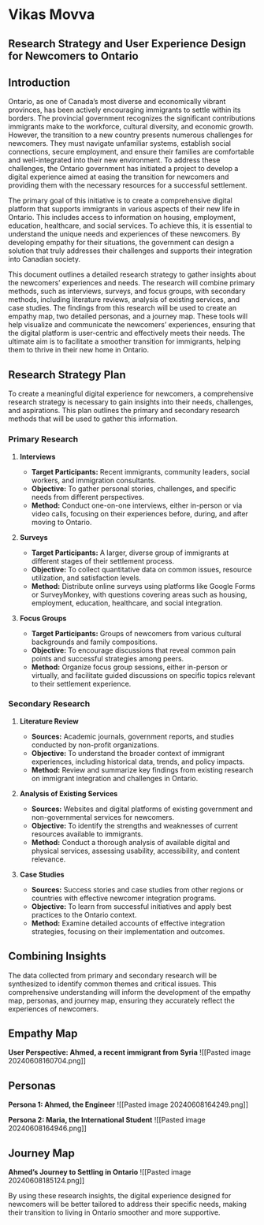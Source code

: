 #  Vikas Movva

## Research Strategy and User Experience Design for Newcomers to Ontario
## **Introduction**
Ontario, as one of Canada’s most diverse and economically vibrant provinces, has been actively encouraging immigrants to settle within its borders. The provincial government recognizes the significant contributions immigrants make to the workforce, cultural diversity, and economic growth. However, the transition to a new country presents numerous challenges for newcomers. They must navigate unfamiliar systems, establish social connections, secure employment, and ensure their families are comfortable and well-integrated into their new environment. To address these challenges, the Ontario government has initiated a project to develop a digital experience aimed at easing the transition for newcomers and providing them with the necessary resources for a successful settlement.

The primary goal of this initiative is to create a comprehensive digital platform that supports immigrants in various aspects of their new life in Ontario. This includes access to information on housing, employment, education, healthcare, and social services. To achieve this, it is essential to understand the unique needs and experiences of these newcomers. By developing empathy for their situations, the government can design a solution that truly addresses their challenges and supports their integration into Canadian society.

This document outlines a detailed research strategy to gather insights about the newcomers’ experiences and needs. The research will combine primary methods, such as interviews, surveys, and focus groups, with secondary methods, including literature reviews, analysis of existing services, and case studies. The findings from this research will be used to create an empathy map, two detailed personas, and a journey map. These tools will help visualize and communicate the newcomers’ experiences, ensuring that the digital platform is user-centric and effectively meets their needs. The ultimate aim is to facilitate a smoother transition for immigrants, helping them to thrive in their new home in Ontario.

## **Research Strategy Plan**
To create a meaningful digital experience for newcomers, a comprehensive research strategy is necessary to gain insights into their needs, challenges, and aspirations. This plan outlines the primary and secondary research methods that will be used to gather this information.

### **Primary Research**
1. **Interviews**
	- **Target Participants:** Recent immigrants, community leaders, social workers, and immigration consultants.
	- **Objective:** To gather personal stories, challenges, and specific needs from different perspectives.
	- **Method:** Conduct one-on-one interviews, either in-person or via video calls, focusing on their experiences before, during, and after moving to Ontario.
2. **Surveys**
	- **Target Participants:** A larger, diverse group of immigrants at different stages of their settlement process.
	- **Objective:** To collect quantitative data on common issues, resource utilization, and satisfaction levels.
	- **Method:** Distribute online surveys using platforms like Google Forms or SurveyMonkey, with questions covering areas such as housing, employment, education, healthcare, and social integration.

3. **Focus Groups**
	- **Target Participants:** Groups of newcomers from various cultural backgrounds and family compositions.
	- **Objective:** To encourage discussions that reveal common pain points and successful strategies among peers.
	- **Method:** Organize focus group sessions, either in-person or virtually, and facilitate guided discussions on specific topics relevant to their settlement experience.
	
### **Secondary Research**
1. **Literature Review**
	- **Sources:** Academic journals, government reports, and studies conducted by non-profit organizations.
	- **Objective:** To understand the broader context of immigrant experiences, including historical data, trends, and policy impacts.
	- **Method:** Review and summarize key findings from existing research on immigrant integration and challenges in Ontario.

2. **Analysis of Existing Services**
	- **Sources:** Websites and digital platforms of existing government and non-governmental services for newcomers.
	- **Objective:** To identify the strengths and weaknesses of current resources available to immigrants.
	- **Method:** Conduct a thorough analysis of available digital and physical services, assessing usability, accessibility, and content relevance.

3. **Case Studies**
	- **Sources:** Success stories and case studies from other regions or countries with effective newcomer integration programs.
	- **Objective:** To learn from successful initiatives and apply best practices to the Ontario context.
	- **Method:** Examine detailed accounts of effective integration strategies, focusing on their implementation and outcomes.

## **Combining Insights**
The data collected from primary and secondary research will be synthesized to identify common themes and critical issues. This comprehensive understanding will inform the development of the empathy map, personas, and journey map, ensuring they accurately reflect the experiences of newcomers.

## **Empathy Map**
**User Perspective: Ahmed, a recent immigrant from Syria**
![[Pasted image 20240608160704.png]]

## **Personas**
**Persona 1: Ahmed, the Engineer**
![[Pasted image 20240608164249.png]]


**Persona 2: Maria, the International Student**
![[Pasted image 20240608164946.png]]
## **Journey Map**
**Ahmed’s Journey to Settling in Ontario**
![[Pasted image 20240608185124.png]]

By using these research insights, the digital experience designed for newcomers will be better tailored to address their specific needs, making their transition to living in Ontario smoother and more supportive.
